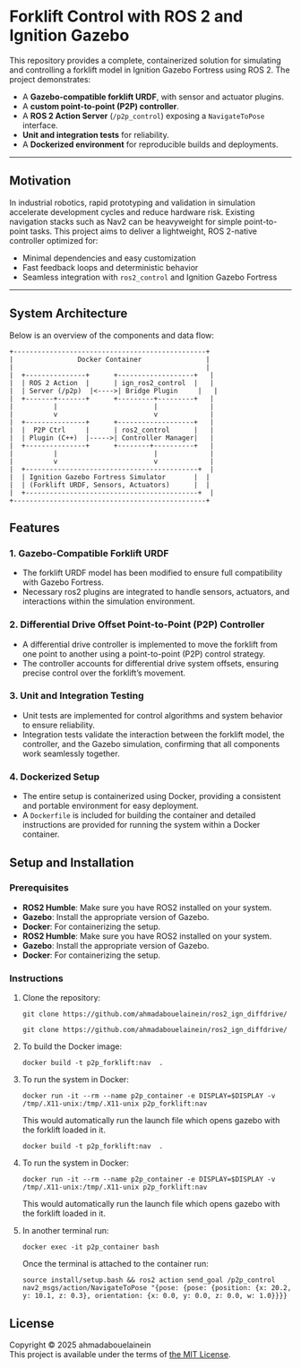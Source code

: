# Forklift Control with ROS 2 and Ignition Gazebo

This repository provides a complete, containerized solution for simulating and controlling a forklift model in Ignition Gazebo Fortress using ROS 2. The project demonstrates:

- A **Gazebo-compatible forklift URDF**, with sensor and actuator plugins.
- A **custom point-to-point (P2P) controller**.
- A **ROS 2 Action Server** (`/p2p_control`) exposing a `NavigateToPose` interface.
- **Unit and integration tests** for reliability.
- A **Dockerized environment** for reproducible builds and deployments.

---

## Motivation

In industrial robotics, rapid prototyping and validation in simulation accelerate development cycles and reduce hardware risk. Existing navigation stacks such as Nav2 can be heavyweight for simple point-to-point tasks. This project aims to deliver a lightweight, ROS 2-native controller optimized for:

- Minimal dependencies and easy customization
- Fast feedback loops and deterministic behavior
- Seamless integration with `ros2_control` and Ignition Gazebo Fortress

---

## System Architecture

Below is an overview of the components and data flow:

```text
+------------------------------------------------+
|                Docker Container                |
|                                                |
|  +---------------+      +-------------------+   |
|  | ROS 2 Action  |      | ign_ros2_control  |   |
|  | Server (/p2p)  |<---->| Bridge Plugin     |   |
|  +-------+-------+      +---------+---------+   |
|          |                        |             |
|          v                        v             |
|  +---------------+      +-------------------+   |
|  |  P2P Ctrl     |      | ros2_control      |   |
|  | Plugin (C++)  |----->| Controller Manager|   |
|  +---------------+      +--------+----------+   |
|          |                        |             |
|          v                        v             |
|  +-------------------------------------------+  |
|  | Ignition Gazebo Fortress Simulator       |  |
|  | (Forklift URDF, Sensors, Actuators)      |  |
|  +-------------------------------------------+  |
+------------------------------------------------+
```

## Features


### 1. **Gazebo-Compatible Forklift URDF**
   - The forklift URDF model has been modified to ensure full compatibility with Gazebo Fortress.
   - Necessary ros2 plugins are integrated to handle sensors, actuators, and interactions within the simulation environment.

### 2. **Differential Drive Offset Point-to-Point (P2P) Controller**
   - A differential drive controller is implemented to move the forklift from one point to another using a point-to-point (P2P) control strategy.
   - The controller accounts for differential drive system offsets, ensuring precise control over the forklift’s movement.

### 3. **Unit and Integration Testing**
   - Unit tests are implemented for control algorithms and system behavior to ensure reliability.
   - Integration tests validate the interaction between the forklift model, the controller, and the Gazebo simulation, confirming that all components work seamlessly together.

### 4. **Dockerized Setup**
   - The entire setup is containerized using Docker, providing a consistent and portable environment for easy deployment.
   - A `Dockerfile` is included for building the container and detailed instructions are provided for running the system within a Docker container.

## Setup and Installation

### Prerequisites

- **ROS2 Humble**: Make sure you have ROS2 installed on your system.
- **Gazebo**: Install the appropriate version of Gazebo.
- **Docker**: For containerizing the setup.
- **ROS2 Humble**: Make sure you have ROS2 installed on your system.
- **Gazebo**: Install the appropriate version of Gazebo.
- **Docker**: For containerizing the setup.

### Instructions

1. Clone the repository:
   
   ```
   git clone https://github.com/ahmadabouelainein/ros2_ign_diffdrive/
   ```
   ```
   git clone https://github.com/ahmadabouelainein/ros2_ign_diffdrive/
   ```
2. To build the Docker image:
    ```
    docker build -t p2p_forklift:nav  .
    ```
3. To run the system in Docker:
    ```
    docker run -it --rm --name p2p_container -e DISPLAY=$DISPLAY -v /tmp/.X11-unix:/tmp/.X11-unix p2p_forklift:nav 
    ```
    This would automatically run the launch file which opens gazebo with the forklift loaded in it. 
    ```
    docker build -t p2p_forklift:nav  .
    ```
3. To run the system in Docker:
    ```
    docker run -it --rm --name p2p_container -e DISPLAY=$DISPLAY -v /tmp/.X11-unix:/tmp/.X11-unix p2p_forklift:nav 
    ```
    This would automatically run the launch file which opens gazebo with the forklift loaded in it. 
4. In another terminal run:
    ```
    docker exec -it p2p_container bash
    ```
    Once the terminal is attached to the container run:
    ```
    source install/setup.bash && ros2 action send_goal /p2p_control nav2_msgs/action/NavigateToPose "{pose: {pose: {position: {x: 20.2, y: 10.1, z: 0.3}, orientation: {x: 0.0, y: 0.0, z: 0.0, w: 1.0}}}}
    ``` 

## License

Copyright © 2025 ahmadabouelainein \
This project is available under the terms of [the MIT License](LICENSE).
   



   



